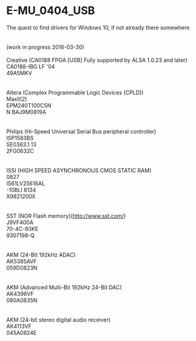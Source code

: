# E-MU_0404_USB </br>
The quest to find drivers for Windows 10, if not already there somewhere</br>
</br>
</br>
(work in progress 2016-03-30)</br>
</br>
Creative (CA0188 FPGA [USB] Fully supported by ALSA 1.0.23 and later)</br>
CA0188-IBG LF '04</br>
49A5MKV</br>
</br>
</br>
Altera (Complex Programmable Logic Devices (CPLD))</br>
MaxII(2)</br>
EPM240T100C5N</br>
N BAJ9M0819A</br>
</br>
</br>
Philips (Hi-Speed Universal Serial Bus peripheral controller)</br>
ISP1583BS</br>
SE0363.1 13</br>
2FG0632C</br>
</br>
</br>
ISSI (HIGH SPEED ASYNCHRONOUS CMOS STATIC RAM)</br>
0827</br>
IS61LV25616AL</br>
-10BLI  8134</br>
X9821200X</br>
</br>
</br>
SST (NOR Flash memory)(http://www.sst.com/)</br>
J9VF400A</br>
70-4C-93KE</br>
9307198-Q</br>
</br>
</br>
AKM (24-Bit 192kHz ADAC)</br>
AK5385AVF</br>
059D0823N</br>
</br>
</br>
AKM (Advanced Multi-Bit 192kHz 24-Bit DAC)</br>
AK4396VF</br>
080A0835N</br>
</br>
</br>
AKM (24-bit stereo digital audio receiver)</br>
AK4113VF</br>
045A0824E</br>
